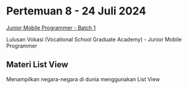 # Pertemuan 8 - 24 Juli 2024
[Junior Mobile Programmer - Batch 1](https://digitalent.kominfo.go.id/pelatihan/8312)

Lulusan Vokasi (Vocational School Graduate Academy) - Junior Mobile Programmer

## Materi List View
Menampilkan negara-negara di dunia menggunakan List View